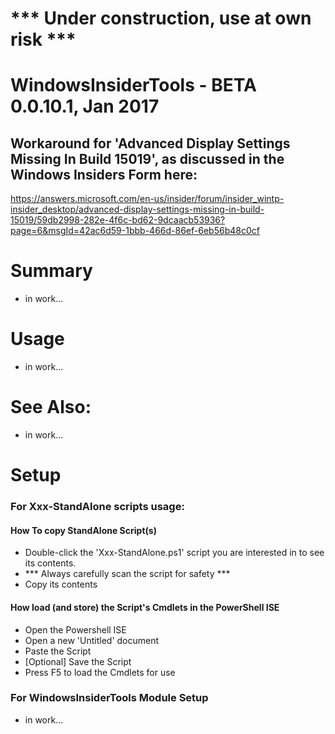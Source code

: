 # *** Under construction, use at own risk ***

# WindowsInsiderTools - BETA 0.0.10.1, Jan 2017

## Workaround for 'Advanced Display Settings Missing In Build 15019', as discussed in the Windows Insiders Form here:
https://answers.microsoft.com/en-us/insider/forum/insider_wintp-insider_desktop/advanced-display-settings-missing-in-build-15019/59db2998-282e-4f6c-bd62-9dcaacb53936?page=6&msgId=42ac6d59-1bbb-466d-86ef-6eb56b48c0cf

# Summary
+ in work...

# Usage
+ in work...

# See Also:
+ in work...

# Setup
### For Xxx-StandAlone scripts usage: 
#### How To copy StandAlone Script(s)
+ Double-click the 'Xxx-StandAlone.ps1' script you are interested in to see its contents.
+ *** Always carefully scan the script for safety ***
+ Copy its contents

#### How load (and store) the Script's Cmdlets in the PowerShell ISE
+ Open the Powershell ISE
+ Open a new 'Untitled' document
+ Paste the Script
+ [Optional] Save the Script
+ Press F5 to load the Cmdlets for use

### For WindowsInsiderTools Module Setup
+ in work...
